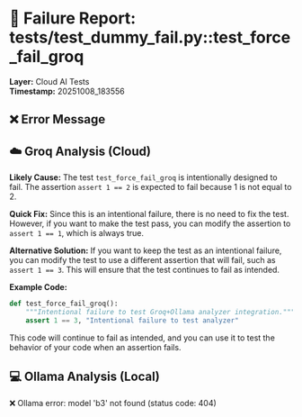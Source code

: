 # 🧪 Failure Report: tests/test_dummy_fail.py::test_force_fail_groq
**Layer:** Cloud AI Tests  
**Timestamp:** 20251008_183556
## ❌ Error Message
## ☁️ Groq Analysis (Cloud)
**Likely Cause:**
The test `test_force_fail_groq` is intentionally designed to fail. The assertion `assert 1 == 2` is expected to fail because 1 is not equal to 2.

**Quick Fix:**
Since this is an intentional failure, there is no need to fix the test. However, if you want to make the test pass, you can modify the assertion to `assert 1 == 1`, which is always true.

**Alternative Solution:**
If you want to keep the test as an intentional failure, you can modify the test to use a different assertion that will fail, such as `assert 1 == 3`. This will ensure that the test continues to fail as intended.

**Example Code:**
```python
def test_force_fail_groq():
    """Intentional failure to test Groq+Ollama analyzer integration."""
    assert 1 == 3, "Intentional failure to test analyzer"
```
This code will continue to fail as intended, and you can use it to test the behavior of your code when an assertion fails.

## 💻 Ollama Analysis (Local)
❌ Ollama error: model 'b3' not found (status code: 404)